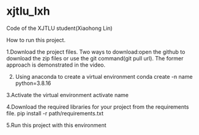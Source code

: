 # xjtlu_lxh
Code of the  XJTLU student(Xiaohong Lin)

How to run this project.

1.Download the project files. Two ways to download:open the github to download the zip files or use the git command(git pull url). The former approach is demonstrated in the video.


2. Using anaconda to create a virtual environment
conda create -n name python=3.8.16

3.Activate the virtual environment
activate name

4.Download the required libraries for your project from the requirements file.
pip install -r path/requirements.txt

5.Run this project with this environment
